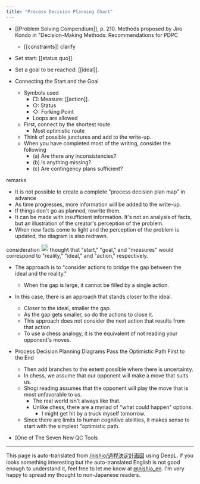```yaml
---
title: "Process Decision Planning Chart"
---
```


- [[Problem Solving Compendium]], p. 210.
Methods proposed by Jiro Kondo in "Decision-Making Methods: Recommendations for PDPC

    - [[constraints]] clarify
- Set start: [[status quo]].
- Set a goal to be reached: [[ideal]].
- Connecting the Start and the Goal
    - Symbols used
        - □: Measure: [[action]].
        - ○: Status
        - ◇: Forking Point
        - Loops are allowed
    - First, connect by the shortest route.
        - Most optimistic route
    - Think of possible junctures and add to the write-up.
    - When you have completed most of the writing, consider the following
        - (a) Are there any inconsistencies?
        - (b) Is anything missing?
        - (c) Are contingency plans sufficient?

remarks
- It is not possible to create a complete "process decision plan map" in advance
- As time progresses, more information will be added to the write-up.
- If things don't go as planned, rewrite them.
- It can be made with insufficient information. It's not an analysis of facts, but an illustration of the creator's perception of the problem.
- When new facts come to light and the perception of the problem is updated, the diagram is also redrawn.

consideration
<img src='https://scrapbox.io/api/pages/nishio-en/nishio/icon' alt='nishio.icon' height="19.5"/> thought that "start," "goal," and "measures" would correspond to "reality," "ideal," and "action," respectively.
- The approach is to "consider actions to bridge the gap between the ideal and the reality."
    - When the gap is large, it cannot be filled by a single action.
- In this case, there is an approach that stands closer to the ideal.
    - Closer to the ideal, smaller the gap.
    - As the gap gets smaller, so do the actions to close it.
    - This approach does not consider the next action that results from that action
    - To use a chess analogy, it is the equivalent of not reading your opponent's moves.
- Process Decision Planning Diagrams Pass the Optimistic Path First to the End
    - Then add branches to the extent possible where there is uncertainty.
    - In chess, we assume that our opponent will make a move that suits us.
    - Shogi reading assumes that the opponent will play the move that is most unfavorable to us.
        - The real world isn't always like that.
        - Unlike chess, there are a myriad of "what could happen" options.
            - I might get hit by a truck myself tomorrow.
    - Since there are limits to human cognitive abilities, it makes sense to start with the simplest "optimistic path.


- [One of The Seven New QC Tools
---
This page is auto-translated from [/nishio/過程決定計画図](https://scrapbox.io/nishio/過程決定計画図) using DeepL. If you looks something interesting but the auto-translated English is not good enough to understand it, feel free to let me know at [@nishio_en](https://twitter.com/nishio_en). I'm very happy to spread my thought to non-Japanese readers.